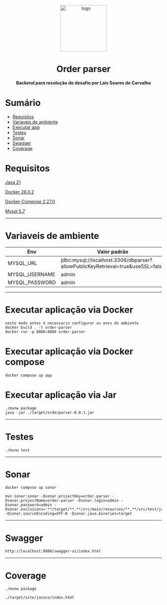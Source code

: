  
<p align="center">
  <img src="https://vagas.byintera.com/wp-content/uploads/2021/04/luiza-labs.1616501197-1024x376.png" alt="logo" width="150" />
</p>
<h1 align="center">Order parser</h1>
<p align="center">
 <b>Backend para resolução do desafio por Laís Soares de Carvalho</b></br>
</p>

# Sumário

- [Requisitos](#requisitos) 
- [Variaveis de ambiente](#variaveis-de-ambiente)
- [Executar app](#executar-aplicação-via-docker) 
- [Testes](#testes)
- [Sonar](#sonar)
- [Swagger](#swagger)
- [Coverage](#coverage)


# Requisitos

[Java 21](https://www.oracle.com/br/java/technologies/downloads/#java21)

[Docker 26.0.2](https://docs.docker.com/engine/release-notes/26.0/#2602)

[Docker-Compose 2.27.0](https://docs.docker.com/compose/release-notes/#2270)

[Mysql 5.7](https://dev.mysql.com/downloads/windows/installer/5.7.html)

---
# Variaveis de ambiente
<table>
  <thead>
    <tr>
      <th>Env</th>
      <th>Valor padrão</th> 
    </tr>
  </thead>
  <tbody>
    <tr>
      <td>MYSQL_URL</td>
      <td>jdbc:mysql://localhost:3306/dbparser?allowPublicKeyRetrieval=true&useSSL=false</td> 
    </tr>
    <tr>
      <td>MYSQL_USERNAME</td>
      <td>admin</td> 
    </tr>
    <tr>
      <td>MYSQL_PASSWORD</td>
      <td>admin</td> 
    </tr>
  </tbody>
</table> 

---
# Executar aplicação via Docker

```
neste modo antes é necessario configurar as envs do ambiente
docker build . -t order-parser
docker run -p 8080:8080 order-parser
```
# Executar aplicação via Docker compose
```
docker compose up app
```

# Executar aplicação via Jar
```
./mvnw package
java -jar ./target/orderparser-0.0.1.jar
```


---
# Testes
```
./mvnw test
```


---

# Sonar
```
docker compose up sonar

mvn sonar:sonar -Dsonar.projectKey=order-parser -Dsonar.projectName=order-parser -Dsonar.login=admin -Dsonar.password=admin -Dsonar.exclusions='**/target/**,**/src/main/resources/**,**/src/test/java/**,**/*Config.*,**/*Entity.*,**/entities/**,**/*Mapper.*,**/dto/**,**/model/**,**Application.*' -Dsonar.sourceEncoding=UTF-8 -Dsonar.java.binaries=target 
```

---
# Swagger
```
http://localhost:8080/swagger-ui/index.html
```

---
# Coverage
```
./mvnw package

./target/site/jacoco/index.html
```